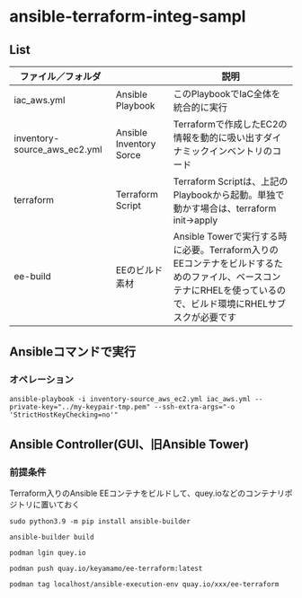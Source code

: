 # ansible-terraform-integ-sampl

## List
|  ファイル／フォルダ  |    | 説明 |
| ---- | ---- | --- |
|  iac_aws.yml  |  Ansible Playbook  | このPlaybookでIaC全体を統合的に実行 |
|  inventory-source_aws_ec2.yml  | Ansible Inventory Sorce  | Terraformで作成したEC2の情報を動的に吸い出すダイナミックインベントリのコード |
|  terraform  |  Terraform Script  | Terraform Scriptは、上記のPlaybookから起動。単独で動かす場合は、terraform init->apply |
|  ee-build  |  EEのビルド素材  | Ansible Towerで実行する時に必要。Terraform入りのEEコンテナをビルドするためのファイル、ベースコンテナにRHELを使っているので、ビルド環境にRHELサブスクが必要です |


## Ansibleコマンドで実行

### オペレーション
```
ansible-playbook -i inventory-source_aws_ec2.yml iac_aws.yml --private-key="../my-keypair-tmp.pem" --ssh-extra-args="-o 'StrictHostKeyChecking=no'"
```

## Ansible Controller(GUI、旧Ansible Tower)

### 前提条件
Terraform入りのAnsible EEコンテナをビルドして、quey.ioなどのコンテナリポジトリに置いておく

```
sudo python3.9 -m pip install ansible-builder
```

```
ansible-builder build
```

```
podman lgin quey.io
```

```
podman push quay.io/keyamamo/ee-terraform:latest 
```

```
podman tag localhost/ansible-execution-env quay.io/xxx/ee-terraform
```


